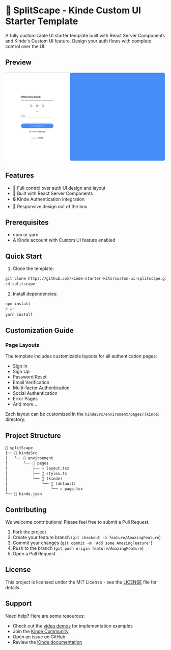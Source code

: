 # 🎨 SplitScape - Kinde Custom UI Starter Template

A fully customizable UI starter template built with React Server Components and Kinde's Custom UI feature. Design your auth flows with complete control over the UI.

## Preview

![SplitScape](image.png)

## Features

- 🎯 Full control over auth UI design and layout
- 🚀 Built with React Server Components
- 🔒 Kinde Authentication integration
- 📱 Responsive design out of the box

## Prerequisites

- npm or yarn
- A Kinde account with Custom UI feature enabled

## Quick Start

1. Clone the template:

```bash
git clone https://github.com/kinde-starter-kits/custom-ui-splitscape.git
cd splitscape
```

2. Install dependencies:

```bash
npm install
# or
yarn install
```

## Customization Guide

### Page Layouts

The template includes customizable layouts for all authentication pages:

- Sign In
- Sign Up
- Password Reset
- Email Verification
- Multi-factor Authentication
- Social Authentication
- Error Pages
- And more...

Each layout can be customized in the `kindeSrc/enviroment/pages/(kinde)` directory.

## Project Structure

```
📂 splitScape
├── 📂 kindeSrc
│   └── 📂 environment
│       └── 📂 pages
│           ├── ⚛️ layout.tsx
│           ├── 📄 styles.ts
│           └── 📂 (kinde)
│               └── 📂 (default)
│                   └── ⚛️ page.tsx
└── 📄 kinde.json

```

## Contributing

We welcome contributions! Please feel free to submit a Pull Request.

1. Fork the project
2. Create your feature branch (`git checkout -b feature/AmazingFeature`)
3. Commit your changes (`git commit -m 'Add some AmazingFeature'`)
4. Push to the branch (`git push origin feature/AmazingFeature`)
5. Open a Pull Request

## License

This project is licensed under the MIT License - see the [LICENSE](LICENSE) file for details.

## Support

Need help? Here are some resources:

- Check out the [video demos](https://www.loom.com/share/folder/4398af02bbde4f498952ab4654a331a3) for implementation examples
- Join the [Kinde Community](https://community.kinde.com)
- Open an issue on GitHub
- Review the [Kinde documentation](https://docs.kinde.com)
